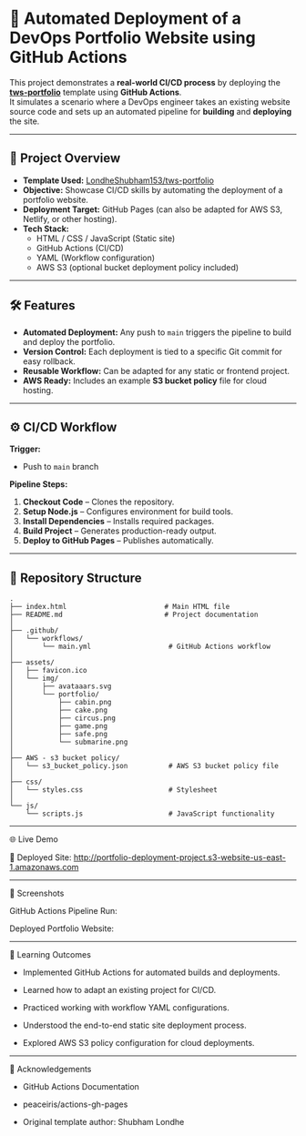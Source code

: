 # 🚀 Automated Deployment of a DevOps Portfolio Website using GitHub Actions

This project demonstrates a **real-world CI/CD process** by deploying the **[tws-portfolio](https://github.com/LondheShubham153/tws-portfolio)** template using **GitHub Actions**.  
It simulates a scenario where a DevOps engineer takes an existing website source code and sets up an automated pipeline for **building** and **deploying** the site.

---

## 📌 Project Overview
- **Template Used:** [LondheShubham153/tws-portfolio](https://github.com/LondheShubham153/tws-portfolio)
- **Objective:** Showcase CI/CD skills by automating the deployment of a portfolio website.
- **Deployment Target:** GitHub Pages (can also be adapted for AWS S3, Netlify, or other hosting).
- **Tech Stack:**
  - HTML / CSS / JavaScript (Static site)
  - GitHub Actions (CI/CD)
  - YAML (Workflow configuration)
  - AWS S3 (optional bucket deployment policy included)

---

## 🛠 Features
- **Automated Deployment:** Any push to `main` triggers the pipeline to build and deploy the portfolio.
- **Version Control:** Each deployment is tied to a specific Git commit for easy rollback.
- **Reusable Workflow:** Can be adapted for any static or frontend project.
- **AWS Ready:** Includes an example **S3 bucket policy** file for cloud hosting.

---

## ⚙️ CI/CD Workflow

**Trigger:**  
- Push to `main` branch

**Pipeline Steps:**
1. **Checkout Code** – Clones the repository.
2. **Setup Node.js** – Configures environment for build tools.
3. **Install Dependencies** – Installs required packages.
4. **Build Project** – Generates production-ready output.
5. **Deploy to GitHub Pages** – Publishes automatically.

---

## 📂 Repository Structure
```plaintext
.
├── index.html                        # Main HTML file
├── README.md                         # Project documentation
│
├── .github/
│   └── workflows/
│       └── main.yml                   # GitHub Actions workflow
│
├── assets/
│   ├── favicon.ico
│   └── img/
│       ├── avataaars.svg
│       └── portfolio/
│           ├── cabin.png
│           ├── cake.png
│           ├── circus.png
│           ├── game.png
│           ├── safe.png
│           └── submarine.png
│
├── AWS - s3 bucket policy/
│   └── s3_bucket_policy.json          # AWS S3 bucket policy file
│
├── css/
│   └── styles.css                     # Stylesheet
│
└── js/
    └── scripts.js                     # JavaScript functionality
```

---
🌐 Live Demo

🔗 Deployed Site: http://portfolio-deployment-project.s3-website-us-east-1.amazonaws.com

---

📸 Screenshots

GitHub Actions Pipeline Run:


Deployed Portfolio Website:

---

🧠 Learning Outcomes

- Implemented GitHub Actions for automated builds and deployments.

- Learned how to adapt an existing project for CI/CD.

- Practiced working with workflow YAML configurations.

- Understood the end-to-end static site deployment process.

- Explored AWS S3 policy configuration for cloud deployments.

---

🙌 Acknowledgements

- GitHub Actions Documentation

- peaceiris/actions-gh-pages

- Original template author: Shubham Londhe
